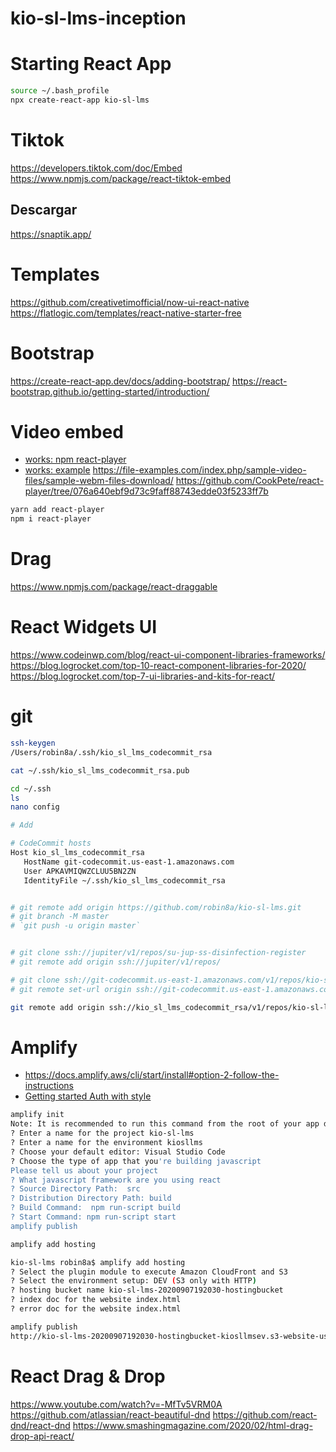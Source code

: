 # kio-sl-lms-inception

# Starting React App
```sh
source ~/.bash_profile
npx create-react-app kio-sl-lms
```

# Tiktok
https://developers.tiktok.com/doc/Embed
https://www.npmjs.com/package/react-tiktok-embed

## Descargar
https://snaptik.app/

# Templates
https://github.com/creativetimofficial/now-ui-react-native
https://flatlogic.com/templates/react-native-starter-free

# Bootstrap
https://create-react-app.dev/docs/adding-bootstrap/
https://react-bootstrap.github.io/getting-started/introduction/

# Video embed


- [works: npm react-player](https://www.npmjs.com/package/react-player)
- [works: example](https://github.com/CookPete/react-player/blob/HEAD/src/demo/App.js)
https://file-examples.com/index.php/sample-video-files/sample-webm-files-download/
https://github.com/CookPete/react-player/tree/076a640ebf9d73c9faff88743edde03f5233ff7b

```sh
yarn add react-player
npm i react-player

```
# Drag
https://www.npmjs.com/package/react-draggable

# React Widgets UI
https://www.codeinwp.com/blog/react-ui-component-libraries-frameworks/
https://blog.logrocket.com/top-10-react-component-libraries-for-2020/
https://blog.logrocket.com/top-7-ui-libraries-and-kits-for-react/


# git

```sh
ssh-keygen
/Users/robin8a/.ssh/kio_sl_lms_codecommit_rsa

cat ~/.ssh/kio_sl_lms_codecommit_rsa.pub

```


```sh
cd ~/.ssh
ls
nano config 

# Add

# CodeCommit hosts
Host kio_sl_lms_codecommit_rsa
   HostName git-codecommit.us-east-1.amazonaws.com
   User APKAVMIQWZCLUU5BN2ZN
   IdentityFile ~/.ssh/kio_sl_lms_codecommit_rsa

```

```sh

# git remote add origin https://github.com/robin8a/kio-sl-lms.git
# git branch -M master
# `git push -u origin master`


# git clone ssh://jupiter/v1/repos/su-jup-ss-disinfection-register
# git remote add origin ssh://jupiter/v1/repos/

# git clone ssh://git-codecommit.us-east-1.amazonaws.com/v1/repos/kio-sl-lms
# git remote set-url origin ssh://git-codecommit.us-east-1.amazonaws.com/v1/repos/kio-sl-lms kio-sl-lms

git remote add origin ssh://kio_sl_lms_codecommit_rsa/v1/repos/kio-sl-lms

```

# Amplify
- https://docs.amplify.aws/cli/start/install#option-2-follow-the-instructions
- [Getting started Auth with style](https://github.com/aws-amplify/amplify-js/tree/e56aba642acc7eb3482f0e69454a530409d1b3ac)

```sh
amplify init
Note: It is recommended to run this command from the root of your app directory
? Enter a name for the project kio-sl-lms
? Enter a name for the environment kiosllms
? Choose your default editor: Visual Studio Code
? Choose the type of app that you're building javascript
Please tell us about your project
? What javascript framework are you using react
? Source Directory Path:  src
? Distribution Directory Path: build
? Build Command:  npm run-script build
? Start Command: npm run-script start
amplify publish

```

```sh
amplify add hosting

kio-sl-lms robin8a$ amplify add hosting
? Select the plugin module to execute Amazon CloudFront and S3
? Select the environment setup: DEV (S3 only with HTTP)
? hosting bucket name kio-sl-lms-20200907192030-hostingbucket
? index doc for the website index.html
? error doc for the website index.html
```

```sh
amplify publish
http://kio-sl-lms-20200907192030-hostingbucket-kiosllmsev.s3-website-us-east-1.amazonaws.com


```

# React Drag & Drop
https://www.youtube.com/watch?v=-MfTv5VRM0A
https://github.com/atlassian/react-beautiful-dnd
https://github.com/react-dnd/react-dnd
https://www.smashingmagazine.com/2020/02/html-drag-drop-api-react/
